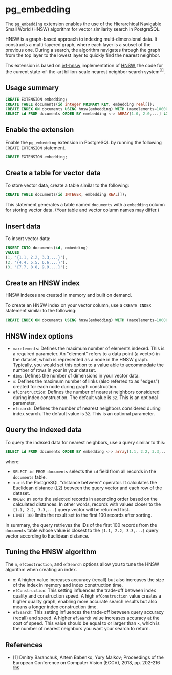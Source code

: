 # pg_embedding

The `pg_embedding` extension enables the use of the Hierarchical Navigable Small World (HNSW) algorithm for vector similarity search in PostgreSQL.

HNSW is a graph-based approach to indexing multi-dimensional data. It constructs a multi-layered graph, where each layer is a subset of the previous one. During a search, the algorithm navigates through the graph from the top layer to the lowest layer to quickly find the nearest neighbor. 

Ths extension is based on [ivf-hnsw](https://github.com/dbaranchuk/ivf-hnsw) implementation of [HNSW](https://www.pinecone.io/learn/hnsw),
the code for the current state-of-the-art billion-scale nearest neighbor search system<sup>[[1]](#references)</sup>.

## Usage summary

```sql
CREATE EXTENSION embedding;
CREATE TABLE documents(id integer PRIMARY KEY, embedding real[]);
CREATE INDEX ON documents USING hnsw(embedding) WITH (maxelements=1000000, dims=100, m=32);
SELECT id FROM documents ORDER BY emebedding <-> ARRAY[1.0, 2.0,...] LIMIT 100;
```

## Enable the extension

Enable the `pg_embedding` extension in PostgreSQL by running the following `CREATE EXTENSION` statement.

```sql
CREATE EXTENSION embedding;
```

## Create a table for vector data

To store vector data, create a table similar to the following:

```sql
CREATE TABLE documents(id INTEGER, embedding REAL[]);
```

This statement generates a table named `documents` with a `embedding` column for storing vector data. (Your table and vector column names may differ.)

## Insert data

To insert vector data:

```sql
INSERT INTO documents(id, embedding) 
VALUES 
(1, '{1.1, 2.2, 3.3,...}'),
(2, '{4.4, 5.5, 6.6,...}'),
(3, '{7.7, 8.8, 9.9,...}');
```

## Create an HNSW index

HNSW indexes are created in memory and built on demand.

To create an HNSW index on your vector column, use a `CREATE INDEX` statement similar to the following:

```sql
CREATE INDEX ON documents USING hnsw(embedding) WITH (maxelements=1000000, dims=100, m=32);
```

## HNSW index options

- `maxelements`: Defines the maximum number of elements indexed. This is a required parameter. An "element" refers to a data point (a vector) in the dataset, which is represented as a node in the HNSW graph. Typically, you would set this option to a value able to accommodate the number of rows in your in your dataset.
- `dims`: Defines the number of dimensions in your vector data.  
- `m`: Defines the maximum number of links (also referred to as "edges") created for each node during graph construction.
- `efConstruction`: Defines the number of nearest neighbors considered during index construction. The default value is `32`. This is an optional parameter.
- `efsearch`: Defines the number of nearest neighbors considered during index search. The default value is `32`. This is an optional parameter.

## Query the indexed data

To query the indexed data for nearest neighbors, use a query similar to this:

```sql
SELECT id FROM documents ORDER BY embedding <-> array[1.1, 2.2, 3.3,...] LIMIT 100;
```

where:

- `SELECT id FROM documents` selects the `id` field from all records in the `documents` table.
- `<->` is the PostgreSQL "distance between" operator. It calculates the Euclidean distance (L2) between the query vector and each row of the dataset.
- `ORDER BY` sorts the selected records in ascending order based on the calculated distances. In other words, records with values closer to the `[1.1, 2.2, 3.3,...]` query vector will be returned first.
- `LIMIT 100` limits the result set to the first 100 records after sorting.

In summary, the query retrieves the IDs of the first 100 records from the `documents` table whose value is closest to the `[1.1, 2.2, 3.3,...]` query vector according to Euclidean distance.

## Tuning the HNSW algorithm

The `m`, `efConstruction`, and `efSearch` options allow you to tune the HNSW algorithm when creating an index.

- `m`: A higher value increases accuracy (recall) but also increases the size of the index in memory and index construction time.
- `efConstruction`: This setting influences the trade-off between index quality and construction speed. A high `efConstruction` value creates a higher quality graph, enabling more accurate search results but also means a longer index construction time.
- `efSearch`: This setting influences the trade-off between query accuracy (recall) and speed. A higher `efSearch` value increases accuracy at the cost of speed. This value should be equal to or larger than `k`, which is the number of nearest neighbors you want your search to return.

## References
- [1] Dmitry Baranchuk, Artem Babenko, Yury Malkov; Proceedings of the European Conference on Computer Vision (ECCV), 2018, pp. 202-216 <sup>[link](http://openaccess.thecvf.com/content_ECCV_2018/html/Dmitry_Baranchuk_Revisiting_the_Inverted_ECCV_2018_paper.html)</sup>
